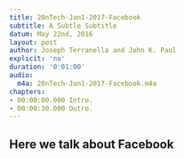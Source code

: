 ```yaml
---
title: 20nTech-Jan1-2017-Facebook
subtitle: A Subtle Subtitle
datum: May 22nd, 2016
layout: post
author: Joseph Terranella and John K. Paul
explicit: 'no'
duration: '0:01:00'
audio:
  m4a: 20nTech-Jan1-2017-Facebook.m4a
chapters:
- 00:00:00.000 Intro.
- 00:00:30.000 Outro.
---
```

## Here we talk about Facebook
